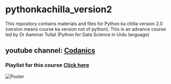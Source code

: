# pythonkachilla_version2
This repository contains materials and files for Python ka chilla version 2.0 (version means course ka version not of python).
This is an advance course led by Dr Aammar Tufail (Python for Data Science in Urdu language)
## youtube channel: [Codanics](https://www.youtube.com/c/Codanics)

### Playlist for this course [Click here](https://youtube.com/playlist?list=PL9XvIvvVL50EyRNp6fnYwMve1CJqJCHj8)

![Poster](00_sources/poster1.png)